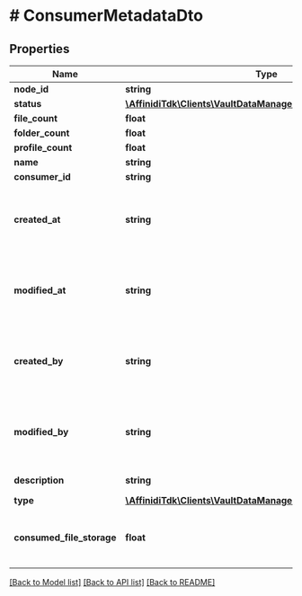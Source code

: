 # # ConsumerMetadataDto

## Properties

Name | Type | Description | Notes
------------ | ------------- | ------------- | -------------
**node_id** | **string** |  |
**status** | [**\AffinidiTdk\Clients\VaultDataManagerClient\Model\NodeStatus**](NodeStatus.md) |  |
**file_count** | **float** |  | [optional]
**folder_count** | **float** |  | [optional]
**profile_count** | **float** |  | [optional]
**name** | **string** |  |
**consumer_id** | **string** |  |
**created_at** | **string** | [GEN] ISO 8601 string of the creation date/time the entity |
**modified_at** | **string** | [GEN] ISO 8601 string of the modification date/time the entity |
**created_by** | **string** | [GEN] Identifier of the user who created the entity |
**modified_by** | **string** | [GEN] Identifier of the user who last updated the entity |
**description** | **string** | Description of the node |
**type** | [**\AffinidiTdk\Clients\VaultDataManagerClient\Model\NodeType**](NodeType.md) |  |
**consumed_file_storage** | **float** | Tracks the amount of bytes used by the stored data. |

[[Back to Model list]](../../README.md#models) [[Back to API list]](../../README.md#endpoints) [[Back to README]](../../README.md)
